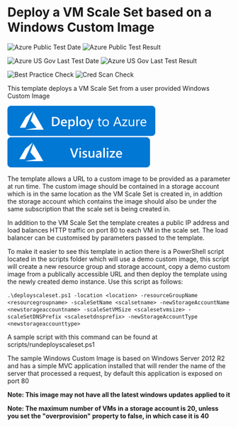# Deploy a VM Scale Set based on a Windows Custom Image

![Azure Public Test Date](https://azurequickstartsservice.blob.core.windows.net/badges/201-vmss-windows-customimage/PublicLastTestDate.svg)
![Azure Public Test Result](https://azurequickstartsservice.blob.core.windows.net/badges/201-vmss-windows-customimage/PublicDeployment.svg)

![Azure US Gov Last Test Date](https://azurequickstartsservice.blob.core.windows.net/badges/201-vmss-windows-customimage/FairfaxLastTestDate.svg)
![Azure US Gov Last Test Result](https://azurequickstartsservice.blob.core.windows.net/badges/201-vmss-windows-customimage/FairfaxDeployment.svg)

![Best Practice Check](https://azurequickstartsservice.blob.core.windows.net/badges/201-vmss-windows-customimage/BestPracticeResult.svg)
![Cred Scan Check](https://azurequickstartsservice.blob.core.windows.net/badges/201-vmss-windows-customimage/CredScanResult.svg)

This template deploys a VM Scale Set from a user provided Windows Custom Image

[![Deploy To Azure](https://raw.githubusercontent.com/Azure/azure-quickstart-templates/master/1-CONTRIBUTION-GUIDE/images/deploytoazure.svg?sanitize=true)]("https://portal.azure.com/#create/Microsoft.Template/uri/https%3A%2F%2Fraw.githubusercontent.com%2FAzure%2Fazure-quickstart-templates%2Fmaster%2F201-vmss-windows-customimage%2Fazuredeploy.json")  [![Visualize](https://raw.githubusercontent.com/Azure/azure-quickstart-templates/master/1-CONTRIBUTION-GUIDE/images/visualizebutton.svg?sanitize=true)]("http://armviz.io/#/?load=https%3A%2F%2Fraw.githubusercontent.com%2FAzure%2Fazure-quickstart-templates%2Fmaster%2F201-vmss-windows-customimage%2Fazuredeploy.json")
    


    


The template allows a URL to a custom image to be provided as a parameter at run time. The custom image should be contained in a storage account which is in the same location as the VM Scale Set is created in, in addtion the storage account which contains the image should also be under the same subscription that the scale set is being created in.

In addition to the VM Scale Set the template creates a public IP address and load balances HTTP traffic on port 80 to each VM in the scale set. The load balancer can be customised by parameters passed to the template.

To make it easier to see this template in action there is a PowerShell script located in the scripts folder which will use a demo custom image, this script will create a new resource group and storage account, copy a demo custom image from a publically accessible URL and then deploy the template using the newly created demo instance. Use this script as follows:

```
.\deployscaleset.ps1 -location <location> -resourceGroupName <resourcegroupname> -scaleSetName <scalsetname> -newStorageAccountName <newstorageaccountname> -scaleSetVMSize <scalesetvmsize> -scaleSetDNSPrefix <scalesetdnsprefix> -newStorageAccountType <newstorageaccounttype>

```

A sample script with this command can be found at scripts/rundeployscaleset.ps1

The sample Windows Custom Image is based on Windows Server 2012 R2 and has a simple MVC application installed that will render the name of the server that processed a request, by default this application is exposed on port 80

**Note: This image may not have all the latest windows updates applied to it**

**Note: The maximum number of VMs in a storage account is 20, unless you set the "overprovision" property to false, in which case it is 40**

